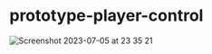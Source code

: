 # prototype-player-control

![Screenshot 2023-07-05 at 23 35 21](https://github.com/phillipeaam/prototype-player-control/assets/8191195/3ac68d34-4a22-45c7-827c-a4540d0cf21a)
